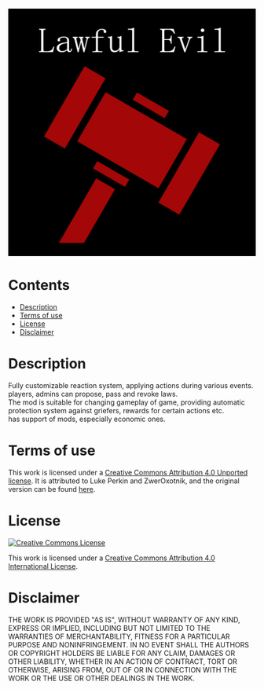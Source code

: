 
![thumbnail](https://github.com/ZwerOxotnik/lawful-evil/blob/0.17/thumbnail.png?raw=true)

# Contents

* [Description](#description)
* [Terms of use](#terms-of-use)
* [License](#license)
* [Disclaimer](#disclaimer)

# Description

Fully customizable reaction system, applying actions during various events.\
players, admins can propose, pass and revoke laws.\
The mod is suitable for changing gameplay of game, providing automatic protection system against griefers, rewards for certain actions etc.\
has support of mods, especially economic ones.

# <a name="terms-of-use"></a> Terms of use

This work is licensed under a [Creative Commons Attribution 4.0 Unported license](https://creativecommons.org/licenses/by/4.0/). It is attributed to Luke Perkin and ZwerOxotnik, and the original version can be found [here](https://mods.factorio.com/mod/lawful-evil).

# License

[![Creative Commons License](https://licensebuttons.net/l/by/4.0/88x31.png)](https://creativecommons.org/licenses/by/4.0/)

This work is licensed under a [Creative Commons Attribution 4.0 International License](/LICENSE).

# Disclaimer

THE WORK IS PROVIDED "AS IS", WITHOUT WARRANTY OF ANY KIND, EXPRESS OR
IMPLIED, INCLUDING BUT NOT LIMITED TO THE WARRANTIES OF MERCHANTABILITY,
FITNESS FOR A PARTICULAR PURPOSE AND NONINFRINGEMENT. IN NO EVENT SHALL THE
AUTHORS OR COPYRIGHT HOLDERS BE LIABLE FOR ANY CLAIM, DAMAGES OR OTHER
LIABILITY, WHETHER IN AN ACTION OF CONTRACT, TORT OR OTHERWISE, ARISING FROM,
OUT OF OR IN CONNECTION WITH THE WORK OR THE USE OR OTHER DEALINGS IN THE
WORK.
